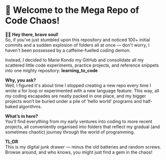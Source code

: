 # 🚀 Welcome to the Mega Repo of Code Chaos!  
👋🏻 **Hey there, brave soul!**  
So, if you’ve just stumbled upon this repository and noticed 100+ initial commits and a sudden explosion of folders all at once — don't worry, I haven't been possessed by a caffeine-fuelled coding demon.  
  
Instead, I decided to Marie Kondo my GitHub and consolidate all my scattered little code experiments, practice projects, and reference snippets into one mighty repository: **learning_to_code**  
  
**Why, you ask?**  
Well, I figured it's about time I stopped creating a new repo every time I wrote a for loop or experimented with a new language feature. This way, all my coding escapades are neatly packed in one place, and my bigger projects won’t be buried under a pile of 'hello world' programs and half-baked algorithms.  
  
**What’s in here?**  
You’ll find everything from my early ventures into coding to more recent projects, all conveniently organised into folders that reflect my gradual (and sometimes chaotic) journey through the world of programming.  
  
**TL;DR**  
This is my digital junk drawer — minus the old batteries and random screws. Browse around, and who knows, you might just find a gem in the chaos!
